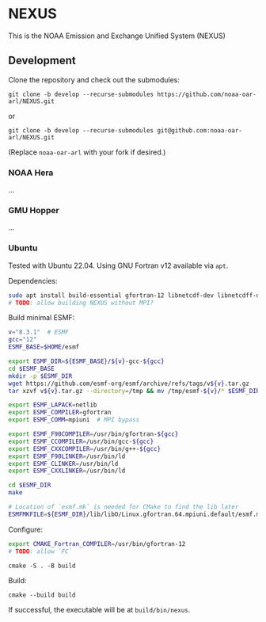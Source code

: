 # NEXUS

This is the NOAA Emission and Exchange Unified System (NEXUS)

## Development

Clone the repository and check out the submodules:
```
git clone -b develop --recurse-submodules https://github.com/noaa-oar-arl/NEXUS.git
```
or
```
git clone -b develop --recurse-submodules git@github.com:noaa-oar-arl/NEXUS.git
```
(Replace `noaa-oar-arl` with your fork if desired.)


### NOAA Hera

...

### GMU Hopper

...

### Ubuntu

Tested with Ubuntu 22.04.
Using GNU Fortran v12 available via `apt`.

Dependencies:
```bash
sudo apt install build-essential gfortran-12 libnetcdf-dev libnetcdff-dev liblapack-dev libopenblas-dev mpi-default-dev mpi-default-bin
# TODO: allow building NEXUS without MPI?
```

Build minimal ESMF:
```bash
v="8.3.1"  # ESMF
gcc="12"
ESMF_BASE=$HOME/esmf

export ESMF_DIR=${ESMF_BASE}/${v}-gcc-${gcc}
cd $ESMF_BASE
mkdir -p $ESMF_DIR
wget https://github.com/esmf-org/esmf/archive/refs/tags/v${v}.tar.gz
tar xzvf v${v}.tar.gz --directory=/tmp && mv /tmp/esmf-${v}/* $ESMF_DIR

export ESMF_LAPACK=netlib
export ESMF_COMPILER=gfortran
export ESMF_COMM=mpiuni  # MPI bypass

export ESMF_F90COMPILER=/usr/bin/gfortran-${gcc}
export ESMF_CCOMPILER=/usr/bin/gcc-${gcc}
export ESMF_CXXCOMPILER=/usr/bin/g++-${gcc}
export ESMF_F90LINKER=/usr/bin/ld
export ESMF_CLINKER=/usr/bin/ld
export ESMF_CXXLINKER=/usr/bin/ld

cd $ESMF_DIR
make

# Location of `esmf.mk` is needed for CMake to find the lib later
ESMFMKFILE=${ESMF_DIR}/lib/libO/Linux.gfortran.64.mpiuni.default/esmf.mk
```

Configure:
```bash
export CMAKE_Fortran_COMPILER=/usr/bin/gfortran-12
# TODO: allow `FC`
```
```
cmake -S . -B build
```
Build:
```
cmake --build build
```
If successful, the executable will be at `build/bin/nexus`.
